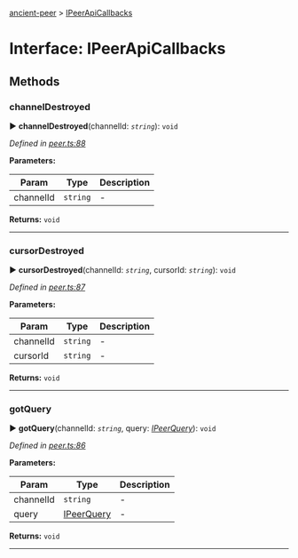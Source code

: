[ancient-peer](../README.md) > [IPeerApiCallbacks](../interfaces/ipeerapicallbacks.md)



# Interface: IPeerApiCallbacks


## Methods
<a id="channeldestroyed"></a>

###  channelDestroyed

► **channelDestroyed**(channelId: *`string`*): `void`



*Defined in [peer.ts:88](https://github.com/AncientSouls/Peer/blob/035696c/src/lib/peer.ts#L88)*



**Parameters:**

| Param | Type | Description |
| ------ | ------ | ------ |
| channelId | `string`   |  - |





**Returns:** `void`





___

<a id="cursordestroyed"></a>

###  cursorDestroyed

► **cursorDestroyed**(channelId: *`string`*, cursorId: *`string`*): `void`



*Defined in [peer.ts:87](https://github.com/AncientSouls/Peer/blob/035696c/src/lib/peer.ts#L87)*



**Parameters:**

| Param | Type | Description |
| ------ | ------ | ------ |
| channelId | `string`   |  - |
| cursorId | `string`   |  - |





**Returns:** `void`





___

<a id="gotquery"></a>

###  gotQuery

► **gotQuery**(channelId: *`string`*, query: *[IPeerQuery](ipeerquery.md)*): `void`



*Defined in [peer.ts:86](https://github.com/AncientSouls/Peer/blob/035696c/src/lib/peer.ts#L86)*



**Parameters:**

| Param | Type | Description |
| ------ | ------ | ------ |
| channelId | `string`   |  - |
| query | [IPeerQuery](ipeerquery.md)   |  - |





**Returns:** `void`





___


